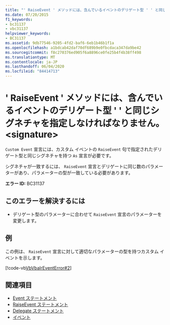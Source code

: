 ```yaml
---
title: "' RaiseEvent ' メソッドには、含んでいるイベントのデリゲート型 ' ' と同じシグネチャを指定しなければなりません。 <signature>"
ms.date: 07/20/2015
f1_keywords:
- bc31137
- vbc31137
helpviewer_keywords:
- BC31137
ms.assetid: 9db77546-9205-4fd2-baf6-6eb1b46b1f1a
ms.openlocfilehash: a1bdcab42daf70df689b9e0fbcdaca347da9be42
ms.sourcegitcommit: f8c270376ed905f6a8896ce0fe25b4f4b38ff498
ms.translationtype: MT
ms.contentlocale: ja-JP
ms.lasthandoff: 06/04/2020
ms.locfileid: "84414713"
---
```

# <a name="raiseevent-method-must-have-the-same-signature-as-the-containing-events-delegate-type-signature"></a>' RaiseEvent ' メソッドには、含んでいるイベントのデリゲート型 ' ' と同じシグネチャを指定しなければなりません。 \<signature>
`Custom Event` 宣言には、カスタム イベントの `RaiseEvent` 句で指定されたデリゲート型と同じシグネチャを持つ `As` 宣言が必要です。  
  
 シグネチャが一致するには、 `RaiseEvent` 宣言とデリゲートに同じ数のパラメーターがあり、パラメーターの型が一致している必要があります。  
  
 **エラー ID:** BC31137  
  
## <a name="to-correct-this-error"></a>このエラーを解決するには  
  
- デリゲート型のパラメーターに合わせて `RaiseEvent` 宣言のパラメーターを変更します。  
  
## <a name="example"></a>例  
 この例は、 `RaiseEvent` 宣言に対して適切なパラメーターの型を持つカスタム イベントを示します。  
  
 [!code-vb[VbVbalrEventError#2](~/samples/snippets/visualbasic/VS_Snippets_VBCSharp/VbVbalrEventError/VB/VbVbalrEventError.vb#2)]  
  
## <a name="see-also"></a>関連項目

- [Event ステートメント](../language-reference/statements/event-statement.md)
- [RaiseEvent ステートメント](../language-reference/statements/raiseevent-statement.md)
- [Delegate ステートメント](../language-reference/statements/delegate-statement.md)
- [イベント](../programming-guide/language-features/events/index.md)
